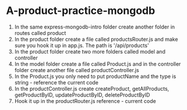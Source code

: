 # A-product-practice-mongodb


1. In the same express-mongodb-intro folder create another folder in routes called product 
2. In the product folder create a file called productsRouter.js and make sure you hook it up in app.js. The path is '/api/products'
3. In the product folder create two more folders called model and controller
4. In the model folder create a file called Product.js and in the controller folder create another file called productController.js
5. In the Product.js you only need to put productName and the type is string - reference the current code
6. In the productController.js create  createProduct, getAllProducts, getProductByID, updateProductByID, deleteProductByID
7. Hook it up in the productRouter.js reference - current code
